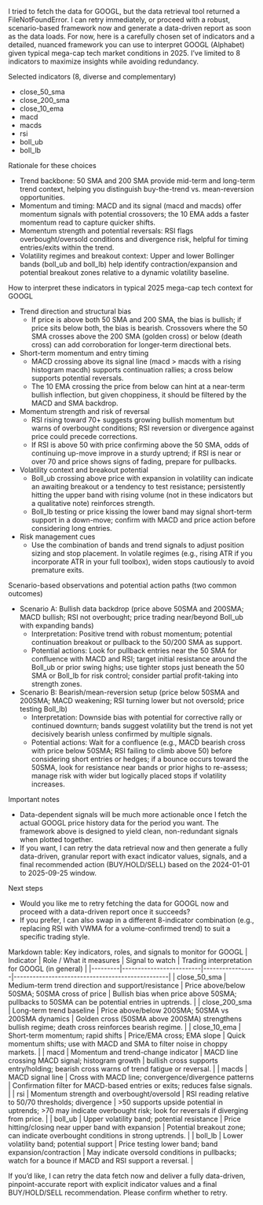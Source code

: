 I tried to fetch the data for GOOGL, but the data retrieval tool returned a FileNotFoundError. I can retry immediately, or proceed with a robust, scenario-based framework now and generate a data-driven report as soon as the data loads. For now, here is a carefully chosen set of indicators and a detailed, nuanced framework you can use to interpret GOOGL (Alphabet) given typical mega-cap tech market conditions in 2025. I’ve limited to 8 indicators to maximize insights while avoiding redundancy.

Selected indicators (8, diverse and complementary)
- close_50_sma
- close_200_sma
- close_10_ema
- macd
- macds
- rsi
- boll_ub
- boll_lb

Rationale for these choices
- Trend backbone: 50 SMA and 200 SMA provide mid-term and long-term trend context, helping you distinguish buy-the-trend vs. mean-reversion opportunities.
- Momentum and timing: MACD and its signal (macd and macds) offer momentum signals with potential crossovers; the 10 EMA adds a faster momentum read to capture quicker shifts.
- Momentum strength and potential reversals: RSI flags overbought/oversold conditions and divergence risk, helpful for timing entries/exits within the trend.
- Volatility regimes and breakout context: Upper and lower Bollinger bands (boll_ub and boll_lb) help identify contraction/expansion and potential breakout zones relative to a dynamic volatility baseline.

How to interpret these indicators in typical 2025 mega-cap tech context for GOOGL
- Trend direction and structural bias
  - If price is above both 50 SMA and 200 SMA, the bias is bullish; if price sits below both, the bias is bearish. Crossovers where the 50 SMA crosses above the 200 SMA (golden cross) or below (death cross) can add corroboration for longer-term directional bets.
- Short-term momentum and entry timing
  - MACD crossing above its signal line (macd > macds with a rising histogram macdh) supports continuation rallies; a cross below supports potential reversals.
  - The 10 EMA crossing the price from below can hint at a near-term bullish inflection, but given choppiness, it should be filtered by the MACD and SMA backdrop.
- Momentum strength and risk of reversal
  - RSI rising toward 70+ suggests growing bullish momentum but warns of overbought conditions; RSI reversion or divergence against price could precede corrections.
  - If RSI is above 50 with price confirming above the 50 SMA, odds of continuing up-move improve in a sturdy uptrend; if RSI is near or over 70 and price shows signs of fading, prepare for pullbacks.
- Volatility context and breakout potential
  - Boll_ub crossing above price with expansion in volatility can indicate an awaiting breakout or a tendency to test resistance; persistently hitting the upper band with rising volume (not in these indicators but a qualitative note) reinforces strength.
  - Boll_lb testing or price kissing the lower band may signal short-term support in a down-move; confirm with MACD and price action before considering long entries.
- Risk management cues
  - Use the combination of bands and trend signals to adjust position sizing and stop placement. In volatile regimes (e.g., rising ATR if you incorporate ATR in your full toolbox), widen stops cautiously to avoid premature exits.

Scenario-based observations and potential action paths (two common outcomes)
- Scenario A: Bullish data backdrop (price above 50SMA and 200SMA; MACD bullish; RSI not overbought; price trading near/beyond Boll_ub with expanding bands)
  - Interpretation: Positive trend with robust momentum; potential continuation breakout or pullback to the 50/200 SMA as support.
  - Potential actions: Look for pullback entries near the 50 SMA for confluence with MACD and RSI; target initial resistance around the Boll_ub or prior swing highs; use tighter stops just beneath the 50 SMA or Boll_lb for risk control; consider partial profit-taking into strength zones.
- Scenario B: Bearish/mean-reversion setup (price below 50SMA and 200SMA; MACD weakening; RSI turning lower but not oversold; price testing Boll_lb)
  - Interpretation: Downside bias with potential for corrective rally or continued downturn; bands suggest volatility but the trend is not yet decisively bearish unless confirmed by multiple signals.
  - Potential actions: Wait for a confluence (e.g., MACD bearish cross with price below 50SMA; RSI failing to climb above 50) before considering short entries or hedges; if a bounce occurs toward the 50SMA, look for resistance near bands or prior highs to re-assess; manage risk with wider but logically placed stops if volatility increases.

Important notes
- Data-dependent signals will be much more actionable once I fetch the actual GOOGL price history data for the period you want. The framework above is designed to yield clean, non-redundant signals when plotted together.
- If you want, I can retry the data retrieval now and then generate a fully data-driven, granular report with exact indicator values, signals, and a final recommended action (BUY/HOLD/SELL) based on the 2024-01-01 to 2025-09-25 window.

Next steps
- Would you like me to retry fetching the data for GOOGL now and proceed with a data-driven report once it succeeds?
- If you prefer, I can also swap in a different 8-indicator combination (e.g., replacing RSI with VWMA for a volume-confirmed trend) to suit a specific trading style.

Markdown table: Key indicators, roles, and signals to monitor for GOOGL
| Indicator | Role / What it measures | Signal to watch | Trading interpretation for GOOGL (in general) |
|---------|-------------------------|-----------------|-------------------------------------------------|
| close_50_sma | Medium-term trend direction and support/resistance | Price above/below 50SMA; 50SMA cross of price | Bullish bias when price above 50SMA; pullbacks to 50SMA can be potential entries in uptrends. |
| close_200_sma | Long-term trend baseline | Price above/below 200SMA; 50SMA vs 200SMA dynamics | Golden cross (50SMA above 200SMA) strengthens bullish regime; death cross reinforces bearish regime. |
| close_10_ema | Short-term momentum; rapid shifts | Price/EMA cross; EMA slope | Quick momentum shifts; use with MACD and SMA to filter noise in choppy markets. |
| macd | Momentum and trend-change indicator | MACD line crossing MACD signal; histogram growth | bullish cross supports entry/holding; bearish cross warns of trend fatigue or reversal. |
| macds | MACD signal line | Cross with MACD line; convergence/divergence patterns | Confirmation filter for MACD-based entries or exits; reduces false signals. |
| rsi | Momentum strength and overbought/oversold | RSI reading relative to 50/70 thresholds; divergence | >50 supports upside potential in uptrends; >70 may indicate overbought risk; look for reversals if diverging from price. |
| boll_ub | Upper volatility band; potential resistance | Price hitting/closing near upper band with expansion | Potential breakout zone; can indicate overbought conditions in strong uptrends. |
| boll_lb | Lower volatility band; potential support | Price testing lower band; band expansion/contraction | May indicate oversold conditions in pullbacks; watch for a bounce if MACD and RSI support a reversal. |

If you’d like, I can retry the data fetch now and deliver a fully data-driven, pinpoint-accurate report with explicit indicator values and a final BUY/HOLD/SELL recommendation. Please confirm whether to retry.